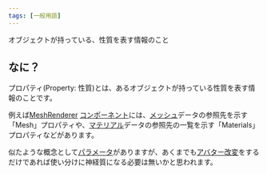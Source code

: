 ```yaml
---
tags: [一般用語]
---
```


オブジェクトが持っている、性質を表す情報のこと

## なに？

プロパティ(Property: 性質)とは、あるオブジェクトが持っている性質を表す情報のことです。

例えば[MeshRenderer](/docs/索引/MNO/MeshRenderer) [コンポーネント](/docs/索引/ABC/Component)には、[メッシュ](/docs/索引/MNO/Mesh)データの参照先を示す「Mesh」プロパティや、[マテリアル](/docs/索引/MNO/Material)データの参照先の一覧を示す「Materials」プロパティなどがあります。

似たような概念として[パラメータ](/docs/索引/PQR/Parameter)がありますが、あくまでも[アバター改変](/docs/索引/あ行/アバター改変)をするだけであれば使い分けに神経質になる必要は無いかと思われます。
